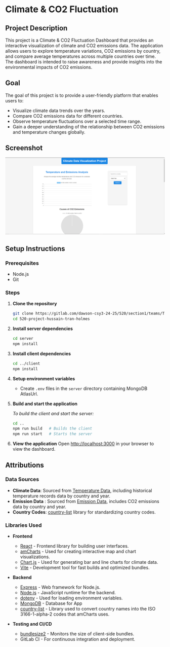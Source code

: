 # Climate & CO2 Fluctuation 

## Project Description

This project is a Climate & CO2 Fluctuation Dashboard that provides an interactive visualization of climate and CO2 emissions data. The application allows users to explore temperature variations, CO2 emissions by country, and compare average temperatures across multiple countries over time. The dashboard is intended to raise awareness and provide insights into the environmental impacts of CO2 emissions.

## Goal

The goal of this project is to provide a user-friendly platform that enables users to:
- Visualize climate data trends over the years.
- Compare CO2 emissions data for different countries.
- Observe temperature fluctuations over a selected time range.
- Gain a deeper understanding of the relationship between CO2 emissions and temperature changes globally.

## Screenshot

![Screenshot of UI](screenshot.png)


## Setup Instructions

### Prerequisites

- Node.js 
- Git

### Steps

1. **Clone the repository**
   ```bash
   git clone https://gitlab.com/dawson-csy3-24-25/520/section1/teams/TeamF-13/520-project-hussain-tran-holmes.git
   cd 520-project-hussain-tran-holmes
   ```

2. **Install server dependencies**
   ```bash
   cd server
   npm install
   ```

3. **Install client dependencies**
   ```bash
   cd ../client
   npm install
   ```

4. **Setup environment variables**
   - Create `.env` files in the `server` directory containing MongoDB AtlasUrl.

5. **Build and start the application**

   *To build the client and start the server:*
   ```bash
   cd ..
   npm run build   # Builds the client
   npm run start   # Starts the server
   ```

6. **View the application**
   Open [http://localhost:3000](http://localhost:3000) in your browser to view the dashboard.

## Attributions

### Data Sources
- **Climate Data**: Sourced from [Temperature Data](https://www.kaggle.com/datasets/berkeleyearth/climate-change-earth-surface-temperature-data/data?select=GlobalLandTemperaturesByCountry.csv), including historical temperature records data by country and year.
- **Emission Data** : Sourced from [Emission Data](https://github.com/datasets/co2-fossil-by-nation/blob/main/data/fossil-fuel-co2-emissions-by-nation.csv), includes CO2 emissions data by country and year.
- **Country Codes**: [country-list](https://www.npmjs.com/package/country-list) library for standardizing country codes.

### Libraries Used
- **Frontend**
  - [React](https://reactjs.org/) - Frontend library for building user interfaces.
  - [amCharts](https://www.amcharts.com/) - Used for creating interactive map and chart visualizations.
  - [Chart.js](https://www.chartjs.org/) - Used for generating bar and line charts for climate data.
  - [Vite](https://vitejs.dev/) - Development tool for fast builds and optimized bundles.

- **Backend**
  - [Express](https://expressjs.com/) - Web framework for Node.js.
  - [Node.js](https://nodejs.org/) - JavaScript runtime for the backend.
  - [dotenv](https://www.npmjs.com/package/dotenv) - Used for loading environment variables.
  - [MongoDB](https://www.mongodb.com/) - Database for App
  - [country-list](https://www.npmjs.com/package/country-list) - Library used to convert country names into the ISO 3166-1-alpha-2 codes that amCharts uses.

- **Testing and CI/CD**
  - [bundlesize2](https://www.npmjs.com/package/bundlesize2) - Monitors the size of client-side bundles.
  - GitLab CI - For continuous integration and deployment.